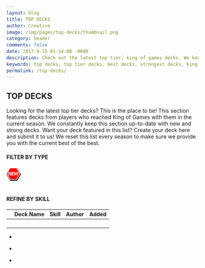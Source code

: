 ```yaml
---
layout: blog
title: TOP DECKS
author: Creative
image: /img/pages/top-decks/thumbnail.png
category: header
comments: false
date: 2017-9-15 01:34:00 -0600
description: Check out the latest top tier, king of games decks. We keep this list up-to-date to provide you with current season's strongest and best decks.
keywords: top decks, top tier decks, best decks, strongest decks, king of games decks
permalink: /top-decks/  
---
```


<div class="section">
    <h2>TOP DECKS</h2>
    <p>Looking for the latest top tier decks? This is the place to be! This section features decks from players who reached King of Games with them in the current season. We constantly keep this section up-to-date with new and strong decks. Want your deck featured in this list? Create your deck here and submit it to us! We reset this list every season to make sure we provide you with the current best of the best.</p>
</div>

<div class="section">
    <h4>FILTER BY TYPE</h4>
    <div class="decktype-filter row" data-bind="foreach: deckTypes">
        <div class="btn-wrapper col-sm-6 col-md-4 col-lg-3">
            <img class="decktype-new" data-bind="css: { hidden: $root.deckTypeHasNewDecks($data) == false }" src="/img/assets/new.png" />
            <div class="btn-decktype" data-bind="css: { active: $root.activeDeckType() === $rawData }, click: $root.filterByType">
                <img  class="decktype-card" data-bind="attr: { src: 'https://yugiohprices.com/api/card_image/' + card }" />
                <span class="decktype-display" data-bind="text: display"></span>
                <span class="decktype-count" data-bind="text: count"></span>
            </div>
        </div>
    </div>
</div>

<div class="section" id="SkillSelection" data-bind="css: { hidden: $root.filteredSkills().length == 0}">
    <h4>REFINE BY SKILL</h4>
    <div class="skill-filter row" data-bind="foreach: filteredSkills">
        <div class="btn-wrapper col-sm-4 col-md-3 col-lg-2">
            <span class="decktype-display" data-bind="text: $rawData, css: { active: $root.activeSkill() === $rawData }, click: $root.filterByTypeAndSkill"></span>
        </div>
    </div>
</div>

<div class="section">
    <table id="TopDecksTable" class="table">
        <thead>
            <tr>
                <th class="thumb-col"></th>
                <th class="name">Deck Name</th>
                <th class="skill">Skill</th>
                <th class="author">Author</th>
                <th class="added">Added</th>
            </tr>
        </thead>
        <tbody data-bind="foreach: pagedDecks">
            <tr>
                <td class="thumb-col">
                    <a data-bind="attr: { href: '/top-decks' + url }">
                        <div class="thumbnail">
                            <img data-bind="attr: { src: 'https://yugiohprices.com/api/card_image/' + front }" class="portrait" />  
                        </div>
                    </a>
                </td>
                <td class="name"><a data-bind="attr: { href: '/top-decks' + url }, text: name"></a></td>
                <td><a data-bind="attr: { href: '/top-decks' + url }, text: skill" ></a></td>
                <td><a data-bind="attr: { href: '/top-decks' + url }, text: author"></a></td>
                <td class="added"><a data-bind="attr: { href: '/top-decks' + url }, text: created"></a></td>
            </tr>
        </tbody>
    </table>
</div>

<div class="section" data-bind="css: { hidden: $root.pages().length <= 1 }">
    <nav>
        <ul class="pagination" data-bind="css: { hidden: $root.currentPage() == 1 }">
            <li class="page-item previous" data-bind="click: function () { $root.selectPreviousPage($data) }">
                <a class="page-link" aria-label="Previous"><span class="fa fa-chevron-left" aria-hidden="true"></span></a>
            </li>
        </ul>
        <ul class="pagination pages" data-bind="foreach: $root.pages">
            <li class="page-item" data-bind="css: { active: $root.currentPage() === $rawData }, click: function () { $root.selectPage($data) }">
                <a class="page-link" data-bind="text: $rawData"></a>
            </li>
        </ul>
        <ul class="pagination" data-bind="css: { hidden: $root.currentPage() == $root.pages()[$root.pages().length - 1] }">
            <li class="page-item next" data-bind="click: function () { $root.selectNextPage($data) }">
                <a class="page-link" aria-label="Next"><span class="fa fa-chevron-right" aria-hidden="true"></span></a>
            </li>
        </ul>
    </nav>
</div>

<div class="clearfix"></div>